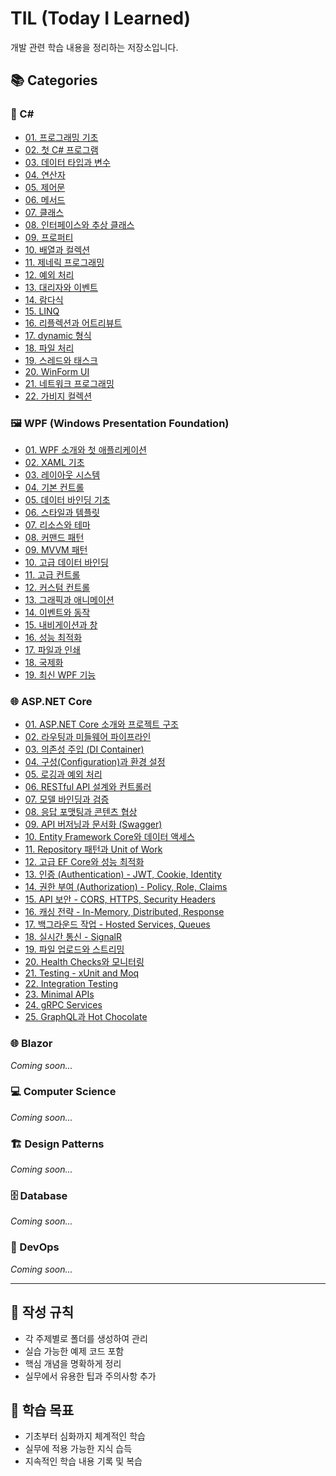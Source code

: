 # TIL (Today I Learned)

개발 관련 학습 내용을 정리하는 저장소입니다.

## 📚 Categories

### 🔷 C#
- [01. 프로그래밍 기초](CSharp/01-programming-basics.md)
- [02. 첫 C# 프로그램](CSharp/02-first-csharp-program.md)
- [03. 데이터 타입과 변수](CSharp/03-data-types-and-variables.md)
- [04. 연산자](CSharp/04-operators.md)
- [05. 제어문](CSharp/05-control-flow.md)
- [06. 메서드](CSharp/06-methods.md)
- [07. 클래스](CSharp/07-classes.md)
- [08. 인터페이스와 추상 클래스](CSharp/08-interfaces-and-abstract-classes.md)
- [09. 프로퍼티](CSharp/09-properties.md)
- [10. 배열과 컬렉션](CSharp/10-arrays-and-collections.md)
- [11. 제네릭 프로그래밍](CSharp/11-generic-programming.md)
- [12. 예외 처리](CSharp/12-exception-handling.md)
- [13. 대리자와 이벤트](CSharp/13-delegates-and-events.md)
- [14. 람다식](CSharp/14-lambda-expressions.md)
- [15. LINQ](CSharp/15-linq.md)
- [16. 리플렉션과 어트리뷰트](CSharp/16-reflection-and-attributes.md)
- [17. dynamic 형식](CSharp/17-dynamic-type.md)
- [18. 파일 처리](CSharp/18-file-handling.md)
- [19. 스레드와 태스크](CSharp/19-threads-and-tasks.md)
- [20. WinForm UI](CSharp/20-winform-ui.md)
- [21. 네트워크 프로그래밍](CSharp/21-network-programming.md)
- [22. 가비지 컬렉션](CSharp/22-garbage-collection.md)

### 🖼️ WPF (Windows Presentation Foundation)
- [01. WPF 소개와 첫 애플리케이션](WPF/01-wpf-introduction.md)
- [02. XAML 기초](WPF/02-xaml-basics.md)
- [03. 레이아웃 시스템](WPF/03-layout-system.md)
- [04. 기본 컨트롤](WPF/04-basic-controls.md)
- [05. 데이터 바인딩 기초](WPF/05-data-binding-basics.md)
- [06. 스타일과 템플릿](WPF/06-styles-and-templates.md)
- [07. 리소스와 테마](WPF/07-resources-and-themes.md)
- [08. 커맨드 패턴](WPF/08-command-pattern.md)
- [09. MVVM 패턴](WPF/09-mvvm-pattern.md)
- [10. 고급 데이터 바인딩](WPF/10-advanced-data-binding.md)
- [11. 고급 컨트롤](WPF/11-advanced-controls.md)
- [12. 커스텀 컨트롤](WPF/12-custom-controls.md)
- [13. 그래픽과 애니메이션](WPF/13-graphics-and-animation.md)
- [14. 이벤트와 동작](WPF/14-events-and-behaviors.md)
- [15. 내비게이션과 창](WPF/15-navigation-and-windows.md)
- [16. 성능 최적화](WPF/16-performance-optimization.md)
- [17. 파일과 인쇄](WPF/17-file-and-printing.md)
- [18. 국제화](WPF/18-internationalization.md)
- [19. 최신 WPF 기능](WPF/19-modern-wpf-features.md)

### 🌐 ASP.NET Core
- [01. ASP.NET Core 소개와 프로젝트 구조](ASP.NET-Core/01-introduction-and-project-structure.md)
- [02. 라우팅과 미들웨어 파이프라인](ASP.NET-Core/02-routing-and-middleware-pipeline.md)
- [03. 의존성 주입 (DI Container)](ASP.NET-Core/03-dependency-injection.md)
- [04. 구성(Configuration)과 환경 설정](ASP.NET-Core/04-configuration-and-environments.md)
- [05. 로깅과 예외 처리](ASP.NET-Core/05-logging-and-exception-handling.md)
- [06. RESTful API 설계와 컨트롤러](ASP.NET-Core/06-restful-api-design-and-controllers.md)
- [07. 모델 바인딩과 검증](ASP.NET-Core/07-model-binding-and-validation.md)
- [08. 응답 포맷팅과 콘텐츠 협상](ASP.NET-Core/08-response-formatting-and-content-negotiation.md)
- [09. API 버저닝과 문서화 (Swagger)](ASP.NET-Core/09-api-versioning-and-documentation.md)
- [10. Entity Framework Core와 데이터 액세스](ASP.NET-Core/10-entity-framework-core-and-data-access.md)
- [11. Repository 패턴과 Unit of Work](ASP.NET-Core/11-repository-pattern-and-unit-of-work.md)
- [12. 고급 EF Core와 성능 최적화](ASP.NET-Core/12-advanced-ef-core-performance.md)
- [13. 인증 (Authentication) - JWT, Cookie, Identity](ASP.NET-Core/13-authentication-jwt-cookie-identity.md)
- [14. 권한 부여 (Authorization) - Policy, Role, Claims](ASP.NET-Core/14-authorization-policy-role-claims.md)
- [15. API 보안 - CORS, HTTPS, Security Headers](ASP.NET-Core/15-api-security-cors-https-headers.md)
- [16. 캐싱 전략 - In-Memory, Distributed, Response](ASP.NET-Core/16-caching-strategies.md)
- [17. 백그라운드 작업 - Hosted Services, Queues](ASP.NET-Core/17-background-tasks-hosted-services.md)
- [18. 실시간 통신 - SignalR](ASP.NET-Core/18-realtime-communication-signalr.md)
- [19. 파일 업로드와 스트리밍](ASP.NET-Core/19-file-upload-and-streaming.md)
- [20. Health Checks와 모니터링](ASP.NET-Core/20-health-checks-and-monitoring.md)
- [21. Testing - xUnit and Moq](ASP.NET-Core/21-testing-xunit-and-moq.md)
- [22. Integration Testing](ASP.NET-Core/22-integration-testing.md)
- [23. Minimal APIs](ASP.NET-Core/23-minimal-apis.md)
- [24. gRPC Services](ASP.NET-Core/24-grpc-services.md)
- [25. GraphQL과 Hot Chocolate](ASP.NET-Core/25-graphql-with-hot-chocolate.md)

### 🌐 Blazor
*Coming soon...*

### 💻 Computer Science
*Coming soon...*

### 🏗️ Design Patterns
*Coming soon...*

### 🗄️ Database
*Coming soon...*

### 🔧 DevOps
*Coming soon...*

---

## 📝 작성 규칙
- 각 주제별로 폴더를 생성하여 관리
- 실습 가능한 예제 코드 포함
- 핵심 개념을 명확하게 정리
- 실무에서 유용한 팁과 주의사항 추가

## 🎯 학습 목표
- 기초부터 심화까지 체계적인 학습
- 실무에 적용 가능한 지식 습득
- 지속적인 학습 내용 기록 및 복습